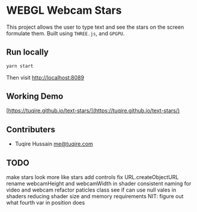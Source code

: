 # WEBGL Webcam Stars

This project allows the user to type text and see the stars on the screen formulate them. Built using `THREE.js`, and `GPGPU`.

## Run locally

```bash
yarn start
```

Then visit [http://localhost:8089](http://localhost:8089)

## Working Demo

[https://tuqire.github.io/text-stars/](https://tuqire.github.io/text-stars/)

## Contributers

* Tuqire Hussain <me@tuqire.com>

## TODO

make stars look more like stars
add controls
fix URL.createObjectURL
rename webcamHeight and webcamWidth in shader
consistent naming for video and webcam
refactor paticles class
see if can use null vales in shaders reducing shader size and memory requirements
NIT: figure out what fourth var in position does
